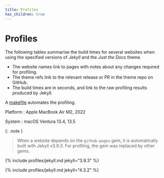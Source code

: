 ```yaml
---
title: Profiles
has_children: true
---
```


# Profiles

The following tables summarise the build times for several websites
when using the specified versions of _Jekyll_ and the _Just the Docs_ theme.

* The website names link to pages with notes about any changes required for profiling.
* The theme refs link to the relevant release or PR in the theme repo on GitHub.
* The build times are in seconds, and link to the raw profiling results produced by Jekyll.

A [makefile] automates the profiling.

Platform
: Apple MacBook Air M2, 2022

System
: macOS Ventura 13.4, 13.5

{: .note }
> When a website depends on the `github-pages` gem,
> it is automatically built with Jekyll v3.9.3.
> For profiling, the gem was replaced by other gems.

{% include profiles/jekyll.md jekyll="3.9.3" %}

{% include profiles/jekyll.md jekyll="4.3.2" %}

[v0.3.3]: https://github.com/just-the-docs/just-the-docs/releases/tag/v0.3.3 "Theme release v0.3.3"
[v0.4.2]: https://github.com/just-the-docs/just-the-docs/releases/tag/v0.4.2 "Theme release v0.4.2"
[v0.5.0]: https://github.com/just-the-docs/just-the-docs/releases/tag/v0.5.0 "Theme release v0.5.0"
[v0.5.1]: https://github.com/just-the-docs/just-the-docs/releases/tag/v0.5.1 "Theme release v0.5.1"
[v0.5.2]: https://github.com/just-the-docs/just-the-docs/releases/tag/v0.5.2 "Theme release v0.5.2"
[v0.5.4]: https://github.com/just-the-docs/just-the-docs/releases/tag/v0.5.4 "Theme release v0.5.4"
[#1244]: https://github.com/just-the-docs/just-the-docs/pull/1244 "Theme pull request 1244"
[v0.6.0]: https://github.com/just-the-docs/just-the-docs/releases/tag/v0.6.0 "Theme release v0.6.0"

[just-the-docs-tests]: ../just-the-docs-tests/index/ "About profiling Just the Docs Tests"
[endoflife.date]: ../endoflife.date/index/ "About profiling endoflife.date"
[jekyll-doc-tsl2]: ../jekyll-doc-tsl2/index/ "About profiling jekyll-doc-tsl2"
[machinetranslate.org]: ../machinetranslate.org/index/ "About profiling machinetranslate.org"
[makefile]: https://raw.githubusercontent.com/just-the-docs/just-the-docs-tests/main/makefile
